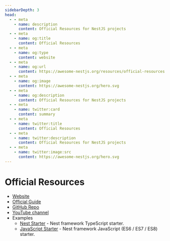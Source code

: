 ```yaml
---
sidebarDepth: 3
head:
  - - meta
    - name: description
      content: Official Resources for NestJS projects
  - - meta
    - name: og:title
      content: Official Resources
  - - meta
    - name: og:type
      content: website
  - - meta
    - name: og:url
      content: https://awesome-nestjs.org/resources/official-resources.html
  - - meta
    - name: og:image
      content: https://awesome-nestjs.org/hero.svg
  - - meta
    - name: og:description
      content: Official Resources for NestJS projects
  - - meta
    - name: twitter:card
      content: summary
  - - meta
    - name: twitter:title
      content: Official Resources
  - - meta
    - name: twitter:description
      content: Official Resources for NestJS projects
  - - meta
    - name: twitter:image:src
      content: https://awesome-nestjs.org/hero.svg
---
```


# Official Resources

- [Website](https://nestjs.com)
- [Official Guide](https://docs.nestjs.com)
- [GitHub Repo](https://github.com/nestjs/nest)
- [YouTube channel](https://www.youtube.com/@nestframework)
- Examples
  - [Nest Starter](https://github.com/nestjs/typescript-starter) - Nest framework TypeScript starter.
  - [JavaScript Starter](https://github.com/nestjs/javascript-starter) - Nest framework JavaScript (ES6 / ES7 / ES8) starter.
